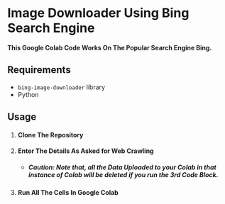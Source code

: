 # Image Downloader Using Bing Search Engine 
 **This Google Colab Code Works On The Popular Search Engine Bing.**
 ## Requirements
 - `bing-image-downloader` library
 -  Python
 ## Usage
  1.  #### Clone The Repository
  2.  #### Enter The Details As Asked for Web Crawling
       - ##### Caution: Note that, all the Data Uploaded to your Colab in that instance of Colab will be deleted if you run the 3rd Code Block.
  3.  #### Run All The Cells In Google Colab
